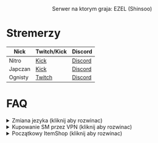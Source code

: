 <p align="center">Serwer na ktorym graja: EZEL (Shinsoo)</p>

# Stremerzy
| Nick | Twitch/Kick | Discord |
|----------|-------------|-----------------|
| Nitro| [Kick](https://kick.com/niter)| [Discord](https://discord.gg/ptnitro)
| Japczan| [Kick](https://kick.com/japczan)| [Discord](https://discord.com/invite/uWKUjq6eDX)
| Ognisty| [Twitch](https://www.twitch.tv/ognisty)| [Discord](https://discord.com/invite/RBXg7su)

# FAQ
<details>
  <summary>Zmiana jezyka (kliknij aby rozwinac)</summary>
<img src="https://github.com/Luki3507/metin2turcja/assets/97262026/ce291292-fd0a-4241-9d61-0cc1e48c2822">
  
Czasem zamiast Lehce pokaże wam się turecki język wtedy należy wybrać język – Polnisch
</details>

<details>
  <summary>Kupowanie SM przez VPN (kliknij aby rozwinac)</summary>
  
Najważniejsza sprawa nie używamy VPN na cały komputer bo dostaniecie bana albo shadowabana, używacie tylko VPN w przeglądarce najlepiej tego podanego poniżej

Pobieracie wtyczke do przegladarki z tej strony: https://www.urban-vpn.com/pl/

Następnie wchodzicie na tą stronę https://www.mtcgame.com/pl-PL/metin2/ep-ejder-parasi

Po zakupie przyjdzie wam kod SM, po otrzymaniu kodu SM uruchamiacie VPN w przeglądarce na turcje

<img src="https://github.com/Luki3507/metin2turcja/blob/main/vpn.png">
  
Po uruchomieniu vpn wchodzicie w klient gameforge i klikacie sklep (czasem strona się będzie długo ładowała bo VPN i chujowe serwery gameforge)

<img src="https://github.com/Luki3507/metin2turcja/blob/main/gf1.png">

Następnie klikacie zielony duży przycisk (może być napisane po turecku)

<img src="https://github.com/Luki3507/metin2turcja/blob/main/gf2.png">


<img src="https://github.com/Luki3507/metin2turcja/blob/main/gf3.png">

No i już po wpisaniu kodu klikacie zielony przycisk wyłączacie VPN i macie sm na koncie pozdro

</details>

<details>
  <summary>Początkowy ItemShop (kliknij aby rozwinac)</summary>

1. Diamentowe Pudełko daje rękawice/pd/monetkę/3-rękę na okres 30dni

2. Power Booster Pack Daje Rufusa na 30dni (Boost DMG + 1500hp) x30 Egzo x10 rada

3. Skrzynia Mocy Duża Daje nam głównie rady/egzo do szybszego wbicia skilli, 10x mikstury mądrości 100% exp(3h)

4. Muffin  zdobywamy 30% więcej PD podczas jazdy

5. Pelerynki 200x Przydadzą się do expa, żeby lurować potwory

6. Wizerunek broni Nakładka na broń,kostium etc

7. Eliksir Słońca (Ś) Auto potka, nie będziesz musiał kupować mikstur

8. Kamień Ochrony Żywiołów Daj 10% odporności na wszystkie żywioły

9. Kamień Mocy Żywiołów Daj 10% siły przeciwko wszystkim żywiołom

</details>

